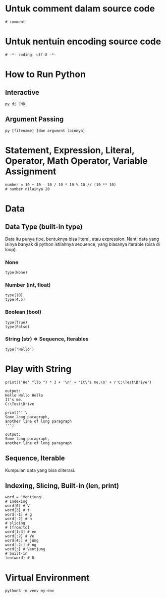# Untuk comment dalam source code
```
# comment
```

# Untuk nentuin encoding source code
```
# -*- coding: utf-8 -*-
```

# How to Run Python

## Interactive

```
py di CMD
```

## Argument Passing

```
py [filename] [dan argument lainnya]
```

# Statement, Expression, Literal, Operator, Math Operator, Variable Assignment
```
number = 10 + 10 - 10 / 10 * 10 % 10 // (10 ** 10)
# number nilainya 20
```

# Data

## Data Type (built-in type)
Data itu punya tipe, bentuknya bisa literal, atau expression. 
Nanti data yang isinya banyak di python istilahnya sequence, yang biasanya iterable (bisa di loop).

### None
```
type(None)
```

### Number (int, float)
```
type(10)
type(4.5)
```
### Boolean (bool)
```
type(True)
type(False)
```
### String (str) => Sequence, Iterables
```
type('Hello')
```

# Play with String 

```
print(('He' "llo ") * 3 + '\n' + 'It\'s me.\n' + r'C:\Test\Drive')
```
```
output:
Hello Hello Hello
It's me.
C:\Test\Drive
```
```
print('''\
Some long paragraph,
another line of long paragraph
''')
```
```
output:
Some long paragraph,
another line of long paragraph
```

## Sequence, Iterable
Kumpulan data yang bisa diiterasi.

## Indexing, Slicing, Built-in (len, print)
```
word = 'Ventjung'
# indexing
word[0] # V
word[3] # t
word[-1] # g
word[-2] # n
# slicing
# [from:to] 
word[1:3] # en
word[:2] # Ve
word[4:] # jung
word[-2:] # ng
word[:] # Ventjung
# built-in
len(word) # 8
```

# Virtual Environment

```
python3 -m venv my-env
```
